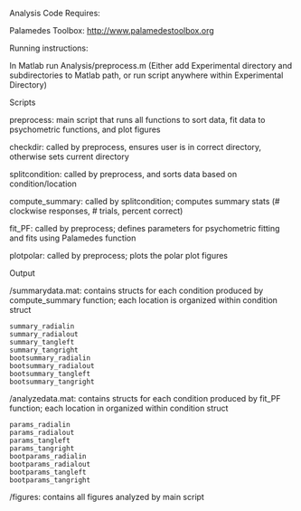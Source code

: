 Analysis Code Requires:

Palamedes Toolbox: http://www.palamedestoolbox.org

Running instructions:

In Matlab run Analysis/preprocess.m
(Either add Experimental directory and subdirectories to Matlab path, or run script anywhere within Experimental Directory)

Scripts

preprocess: main script that runs all functions to sort data, fit data to psychometric functions, and plot figures

checkdir: called by preprocess, ensures user is in correct directory, otherwise sets current directory

splitcondition: called by preprocess, and sorts data based on condition/location

compute_summary: called by splitcondition; computes summary stats (# clockwise responses, # trials, percent correct)

fit_PF: called by preprocess; defines parameters for psychometric fitting and fits using Palamedes function

plotpolar: called by preprocess; plots the polar plot figures

Output

<subject>/summarydata.mat: contains structs for each condition produced by compute_summary function; each location is organized within condition struct

	summary_radialin
	summary_radialout
	summary_tangleft
	summary_tangright
	bootsummary_radialin
	bootsummary_radialout
	bootsummary_tangleft
	bootsummary_tangright

<subject>/analyzedata.mat: contains structs for each condition produced by fit_PF function; each location in organized within condition struct

	params_radialin
	params_radialout
	params_tangleft
	params_tangright
	bootparams_radialin
	bootparams_radialout
	bootparams_tangleft
	bootparams_tangright

<subject>/figures: contains all figures analyzed by main script


